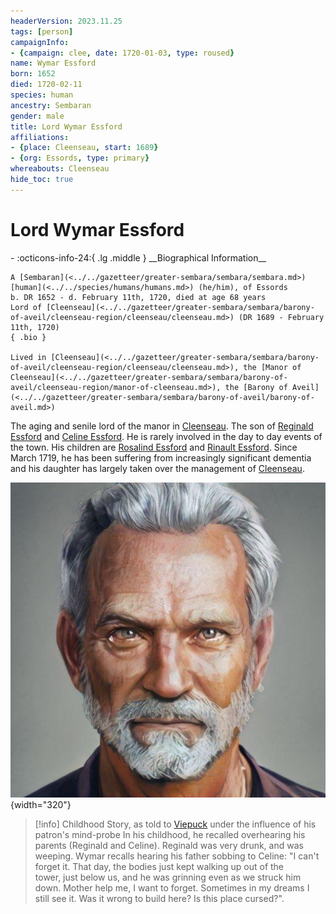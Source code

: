 ```yaml
---
headerVersion: 2023.11.25
tags: [person]
campaignInfo:
- {campaign: clee, date: 1720-01-03, type: roused}
name: Wymar Essford
born: 1652
died: 1720-02-11
species: human
ancestry: Sembaran
gender: male
title: Lord Wymar Essford
affiliations:
- {place: Cleenseau, start: 1689}
- {org: Essords, type: primary}
whereabouts: Cleenseau
hide_toc: true
---
```

# Lord Wymar Essford
<div class="grid cards ext-narrow-margin ext-one-column" markdown>
- :octicons-info-24:{ .lg .middle } __Biographical Information__

    A [Sembaran](<../../gazetteer/greater-sembara/sembara/sembara.md>) [human](<../../species/humans/humans.md>) (he/him), of Essords  
    b. DR 1652 - d. February 11th, 1720, died at age 68 years  
    Lord of [Cleenseau](<../../gazetteer/greater-sembara/sembara/barony-of-aveil/cleenseau-region/cleenseau/cleenseau.md>) (DR 1689 - February 11th, 1720)  
    { .bio }

    Lived in [Cleenseau](<../../gazetteer/greater-sembara/sembara/barony-of-aveil/cleenseau-region/cleenseau/cleenseau.md>), the [Manor of Cleenseau](<../../gazetteer/greater-sembara/sembara/barony-of-aveil/cleenseau-region/manor-of-cleenseau.md>), the [Barony of Aveil](<../../gazetteer/greater-sembara/sembara/barony-of-aveil/barony-of-aveil.md>)
</div>



The aging and senile lord of the manor in [Cleenseau](<../../gazetteer/greater-sembara/sembara/barony-of-aveil/cleenseau-region/cleenseau/cleenseau.md>). The son of [Reginald Essford](<../historical-figures/reginald-essford.md>) and [Celine Essford](<../historical-figures/celine-essford.md>). He is rarely involved in the day to day events of the town. His children are [Rosalind Essford](<./rosalind-essford.md>) and [Rinault Essford](<./rinault-essford.md>). Since March 1719, he has been suffering from increasingly significant dementia and his daughter has largely taken over the management of [Cleenseau](<../../gazetteer/greater-sembara/sembara/barony-of-aveil/cleenseau-region/cleenseau/cleenseau.md>). 

![Wymarofclenseau](../../assets/wymarofclenseau.jpeg){width="320"}


>[!info] Childhood Story, as told to [Viepuck](<../pcs/cleenseau/viepuck.md>) under the influence of his patron's mind-probe
In his childhood, he recalled overhearing his parents (Reginald and Celine). Reginald was very drunk, and was weeping. Wymar recalls hearing his father sobbing to Celine: "I can't forget it. That day, the bodies just kept walking up out of the tower, just below us, and he was grinning even as we struck him down. Mother help me, I want to forget. Sometimes in my dreams I still see it. Was it wrong to build here? Is this place cursed?".


